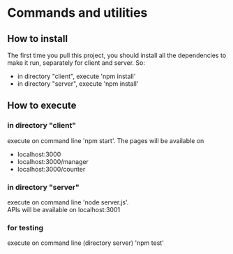 # Commands and utilities

## How to install
The first time you pull this project, you should install all the dependencies to make it run,
separately for client and server. So:

- in directory "client", execute 'npm install' 
- in directory "server", execute 'npm install'

## How to execute

### in directory "client"
execute on command line 'npm start'. The pages will be available on 
- localhost:3000
- localhost:3000/manager
- localhost:3000/counter

### in directory "server"
execute on command line 'node server.js'.  
APIs will be available on localhost:3001

### for testing 
execute on command line (directory server) 'npm test'
